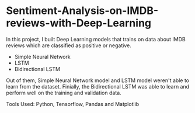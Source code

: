 # Sentiment-Analysis-on-IMDB-reviews-with-Deep-Learning
In this project, I built Deep Learning models that trains on data about IMDB reviews which are classified as positive or negative.
* Simple Neural Network
* LSTM
* Bidirectional LSTM

Out of them, Simple Neural Network model and LSTM model weren't able to learn from the dataset. Finially, the Bidirectional LSTM was able to learn and perform well on the training and validation data.

Tools Used: Python, Tensorflow, Pandas and Matplotlib
